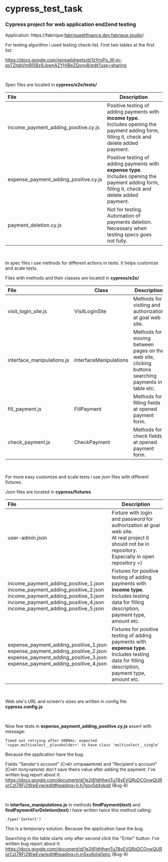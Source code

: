 # cypress_test_task
### Cypress project for web application end2end testing    

Application: https://fabrique:fabrique@finance.dev.fabrique.studio/

For testing algorithm i used testing check-list. First two tables at the first list:

https://docs.google.com/spreadsheets/d/1zYroPo_W-m-psTZtgbVmRI5Bz9JswnAZYHIBeZQvny8/edit?usp=sharing

  <br/>

Spec files are located in **cypress/e2e/tests/**

|File      |Description      |
| :---- | ---- |
|income_payment_adding_positive.cy.js| Positive testing of adding payments with **income type.**<br/>Includes opening the payment adding form, filling it, check and delete added payment. |
|expense_payment_adding_positive.cy.js| Positive testing of adding payments with **expense type**.<br/>Includes opening the payment adding form, filling it, check and delete added payment. |
|payment_deletion.cy.js| Not for testing. Automation of payments deletion. Necessary when testing specs goes not fully. |

​    <br/>

In spec files i use methods for different actions in tests. It helps customize and scale tests.

Files with methods and their classes are located in **cypress/e2e/**

| File                       | Class                  | Description                                                  |
| :------------------------- | ---------------------- | ------------------------------------------------------------ |
| visit_login_site.js        | VisitLoginSite         | Methods for visiting and authorization at goal web site.     |
| interface_manipulations.js | InterfaceManipulations | Methods for moving between pages on the web site, clicking buttons searching payments in table etc. |
| fill_payment.js            | FillPayment            | Methods for filling fields at opened payment form.           |
| check_payment.js           | CheckPayment           | Methods for check fields at opened payment form.             |

  <br/>

For more easy customize and scale tests i use json files with different fixtures.

Json files are located in **cypress/fixtures**

| File                                                         | Description                                                  |
| :----------------------------------------------------------- | ------------------------------------------------------------ |
| user-admin.json                                              | Fixture with login and password for authorization at goal web site.<br/>At real project it should not be in repository. Especially in open repository =) |
| income_payment_adding_positive_1.json<br/>income_payment_adding_positive_2.json<br/>income_payment_adding_positive_3.json<br/>income_payment_adding_positive_4.json<br/>income_payment_adding_positive_5.json | Fixtures for positive testing of adding payments with **income type.**<br/>Includes testing data for filling description, payment type, amount etc. |
| expense_payment_adding_positive_1.json<br/>expense_payment_adding_positive_2.json<br/>expense_payment_adding_positive_3.json<br/>expense_payment_adding_positive_4.json | Fixtures for positive testing of adding payments with **expense type.**<br/>Includes testing data for filling description, payment type, amount etc. |

  <br/>

Web site's URL and screen's sizes are written in config file: **cypress.config.js**

  <br/>

Now few tests in **expense_payment_adding_positive.cy.js** assert with message: 

`Timed out retrying after 4000ms: expected '<span.multiselect__placeholder>' to have class 'multiselect__single'`

Because the application have the bug. 

Fields "Sender's account" (Счёт отправителя) and "Recipient's account" (Счёт получателя) don't save theirs value after adding the payment. I've written bug report about it: https://docs.google.com/document/d/1e2j81dHhenTu78yEVQRoDCOvwQURorCzI7RFj2WwEvw/edit#heading=h.h7gov5d4ykqd (Bug-8)

  <br/>

In **interface_manipulations.js** in methods **findPayment(text)** and **findPaymentForDeletion(text)** i have written twice this method calling:

`.type('{enter}')`

This is a temporary solution. Because the application have the bug. 

Searching in the table starts only after second click the "Enter" button. I've written bug report about it: https://docs.google.com/document/d/1e2j81dHhenTu78yEVQRoDCOvwQURorCzI7RFj2WwEvw/edit#heading=h.m5xx8olg0phc (Bug-9)
